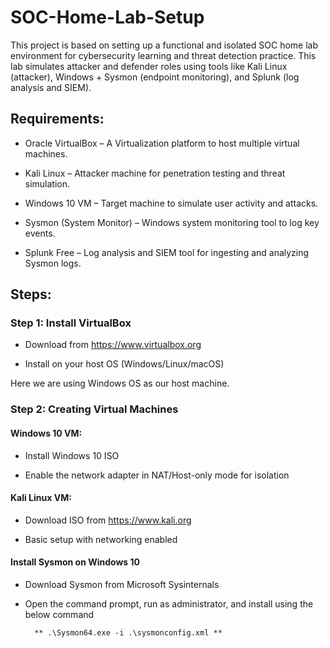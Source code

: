 # SOC-Home-Lab-Setup
This project is based on setting up a functional and isolated SOC home lab environment for cybersecurity learning and threat detection practice. This lab simulates attacker and defender roles using tools like Kali Linux (attacker), Windows + Sysmon (endpoint monitoring), and Splunk (log analysis and SIEM).

## Requirements:
- Oracle VirtualBox – A Virtualization platform to host multiple virtual machines.

- Kali Linux – Attacker machine for penetration testing and threat simulation.

- Windows 10 VM – Target machine to simulate user activity and attacks.

- Sysmon (System Monitor) – Windows system monitoring tool to log key events.

- Splunk Free – Log analysis and SIEM tool for ingesting and analyzing Sysmon logs.

## Steps:
### Step 1: Install VirtualBox
- Download from https://www.virtualbox.org

- Install on your host OS (Windows/Linux/macOS)

Here we are using Windows OS as our host machine.

### Step 2: Creating Virtual Machines

#### Windows 10 VM:

- Install Windows 10 ISO

- Enable the network adapter in NAT/Host-only mode for isolation

#### Kali Linux VM:

- Download ISO from https://www.kali.org

- Basic setup with networking enabled

#### Install Sysmon on Windows 10

- Download Sysmon from Microsoft Sysinternals
- Open the command prompt, run as administrator, and install using the below command

        ** .\Sysmon64.exe -i .\sysmonconfig.xml **





